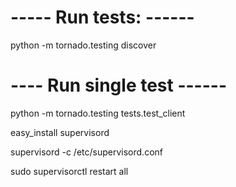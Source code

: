 # ----- Run tests: ------
python -m tornado.testing  discover

# ---- Run single test ------
python -m tornado.testing  tests.test_client

easy_install supervisord

supervisord -c /etc/supervisord.conf

sudo supervisorctl restart all